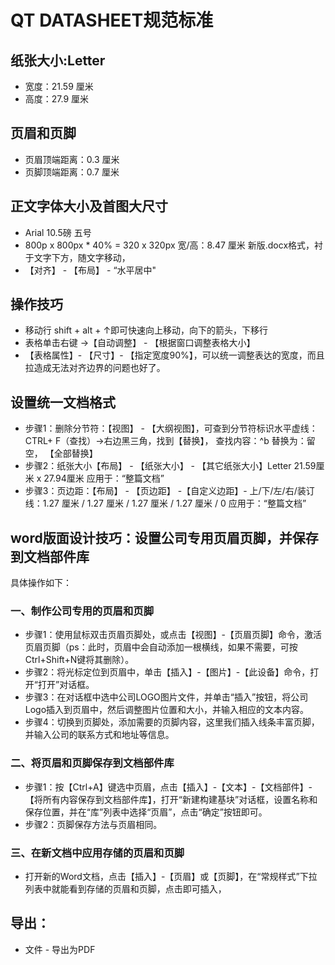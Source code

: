 # QT DATASHEET规范标准

## 纸张大小:Letter
- 宽度：21.59 厘米
- 高度：27.9 厘米

## 页眉和页脚
- 页眉顶端距离：0.3 厘米
- 页脚顶端距离：0.7 厘米
## 正文字体大小及首图大尺寸
- Arial 10.5磅  五号
- 800p x 800px * 40%  = 320 x 320px   宽/高：8.47 厘米  新版.docx格式，衬于文字下方，随文字移动，
- 【对齐】 - 【布局】 - “水平居中"

## 操作技巧
- 移动行 shift + alt + ↑即可快速向上移动，向下的箭头，下移行
- 表格单击右键 ->【自动调整】 - 【根据窗口调整表格大小】
- 【表格属性】- 【尺寸】- 【指定宽度90%】，可以统一调整表达的宽度，而且拉造成无法对齐边界的问题也好了。


## 设置统一文档格式
- 步骤1：删除分节符：【视图】 - 【大纲视图】，可查到分节符标识水平虚线：CTRL+ F（查找）->右边黑三角，找到【替换】， 查找内容：^b 替换为：留空，  【全部替换】
- 步骤2：纸张大小【布局】 - 【纸张大小】 - 【其它纸张大小】Letter 21.59厘米 x 27.94厘米  应用于：“整篇文档”
- 步骤3：页边距：【布局】 - 【页边距】 -【自定义边距】- 上/下/左/右/装订线：1.27 厘米 / 1.27 厘米 / 1.27 厘米 / 1.27 厘米 / 0  应用于：“整篇文档”

## word版面设计技巧：设置公司专用页眉页脚，并保存到文档部件库
具体操作如下：
### 一、制作公司专用的页眉和页脚
- 步骤1：使用鼠标双击页眉页脚处，或点击【视图】-【页眉页脚】命令，激活页眉页脚（ps：此时，页眉中会自动添加一根横线，如果不需要，可按Ctrl+Shift+N键将其删除）。
- 步骤2：将光标定位到页眉中，单击【插入】-【图片】-【此设备】命令，打开“打开”对话框。
- 步骤3：在对话框中选中公司LOGO图片文件，并单击“插入”按钮，将公司Logo插入到页眉中，然后调整图片位置和大小，并输入相应的文本内容。
- 步骤4：切换到页脚处，添加需要的页脚内容，这里我们插入线条丰富页脚，并输入公司的联系方式和地址等信息。

### 二、将页眉和页脚保存到文档部件库
- 步骤1：按【Ctrl+A】键选中页眉，点击【插入】-【文本】-【文档部件】-【将所有内容保存到文档部件库】，打开“新建构建基块”对话框，设置名称和保存位置，并在“库”列表中选择“页眉”，点击“确定”按钮即可。
- 步骤2：页脚保存方法与页眉相同。

### 三、在新文档中应用存储的页眉和页脚
- 打开新的Word文档，点击【插入】-【页眉】或【页脚】，在“常规样式”下拉列表中就能看到存储的页眉和页脚，点击即可插入，

## 导出：
- 文件 - 导出为PDF
